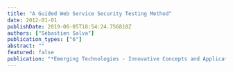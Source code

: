```yaml
---
title: "A Guided Web Service Security Testing Method"
date: 2012-01-01
publishDate: 2019-06-05T18:54:24.756810Z
authors: ["Sébastien Salva"]
publication_types: ["6"]
abstract: ""
featured: false
publication: "*Emerging Technologies - Innovative Concepts and Applications*"
---
```


